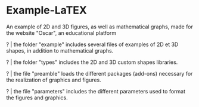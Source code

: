 # Example-LaTEX
 An example of 2D and 3D figures, as well as mathematical graphs, made for the website "Oscar", an educational platform
 
 ? | the folder "example" includes several files of examples of 2D et 3D shapes, in addition to mathematical graphs.
 
 ? | the folder "types" includes the 2D and 3D custom shapes libraries.
 
 ? | the file "preamble" loads the different packages (add-ons) necessary for the realization of graphics and figures.
 
 ? | the file "parameters" includes the different parameters used to format the figures and graphics.
